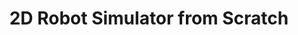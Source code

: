 ---
layout: page
title: 2D Robot Simulator from Scratch
description: A top-down view robot simulator with a GUI.
img: assets/img/Robot_Simulator/ExamplePathPlanning.png
redirect: https://github.com/Ryan-Red/Robot-Simulator
importance: 3
category: robotics
---